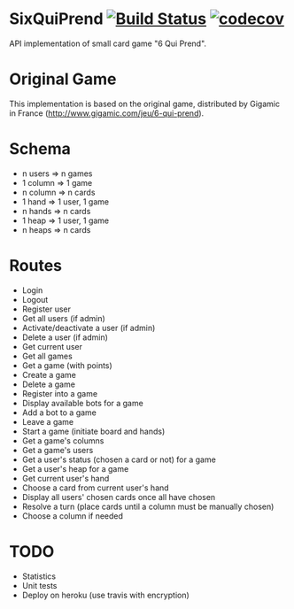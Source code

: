 # SixQuiPrend [![Build Status](https://travis-ci.org/nyddogghr/SixQuiPrend.svg?branch=master)](https://travis-ci.org/nyddogghr/SixQuiPrend) [![codecov](https://codecov.io/gh/nyddogghr/SixQuiPrend/branch/master/graph/badge.svg)](https://codecov.io/gh/nyddogghr/SixQuiPrend)
API implementation of small card game "6 Qui Prend".

# Original Game
This implementation is based on the original game, distributed by Gigamic in
France (http://www.gigamic.com/jeu/6-qui-prend).

# Schema
* n users => n games
* 1 column => 1 game
* n column => n cards
* 1 hand => 1 user, 1 game
* n hands => n cards
* 1 heap => 1 user, 1 game
* n heaps => n cards

# Routes
* Login
* Logout
* Register user
* Get all users (if admin)
* Activate/deactivate a user (if admin)
* Delete a user (if admin)
* Get current user
* Get all games
* Get a game (with points)
* Create a game
* Delete a game
* Register into a game
* Display available bots for a game
* Add a bot to a game
* Leave a game
* Start a game (initiate board and hands)
* Get a game's columns
* Get a game's users
* Get a user's status (chosen a card or not) for a game
* Get a user's heap for a game
* Get current user's hand
* Choose a card from current user's hand
* Display all users' chosen cards once all have chosen
* Resolve a turn (place cards until a column must be manually chosen)
* Choose a column if needed

# TODO
* Statistics
* Unit tests
* Deploy on heroku (use travis with encryption)
